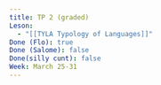 ```yaml
---
title: TP 2 (graded)
Leson:
  - "[[TYLA Typology of Languages]]"
Done (Flo): true
Done (Salome): false
Done(silly cunt): false
Week: March 25-31
---
```

